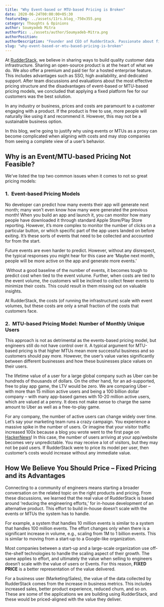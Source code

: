 ```yaml
---
title: "Why Event-based or MTU-based Pricing is Broken"
date: 2020-06-24T00:00:00+05:30
featureImg: ../assets/11rs.blog_-750x355.png
category: Thoughts & Opinions
author: Soumyadeb Mitra
authorPic: ../assets/author/Soumyadeb-Mitra.png
authorPosition: 
authorDescription: "Founder and CEO of RudderStack. Passionate about finding engineering solutions to real-world problems."
slug: "why-event-based-or-mtu-based-pricing-is-broken"
---
```

At [RudderStack](https://rudderstack.com/), we believe in sharing ways to build quality customer data infrastructure. Sharing an open-source product is at the heart of what we do. We also offer a premium and paid tier for a hosted enterprise feature. This includes advantages such as SSO, high availability, and dedicated support. After team discussions and evaluations about the most effective pricing structure and the disadvantages of event-based or MTU-based pricing models, we concluded that applying a fixed platform fee for our customers was the best solution.

In any industry or business, prices and costs are paramount to a customer engaging with a product. If the product is free to use, more people will naturally like using it and recommend it. However, this may not be a sustainable business option.

In this blog, we’re going to justify why using events or MTUs as a proxy can become complicated when aligning with costs and may stop companies from seeing a complete view of a user’s behavior.

**Why is an Event/MTU-based Pricing Not Feasible?**
---------------------------------------------------

We’ve listed the top two common issues when it comes to not so great pricing models:

### **1.**  **Event-based Pricing Models**

No developer can predict how many events their app will generate next month; many won’t even know how many were generated the previous month! When you build an app and launch it, you can monitor how many people have downloaded it through standard Apple Store/Play Store reporting. However, it’s more complex to monitor the number of clicks on a particular button, or which specific part of the app users landed on before exiting. It’s these sorts of events that need to be collected and accounted for from the start.

Future events are even harder to predict. However, without any disrespect, the typical responses you might hear for this case are ‘Maybe next month, people will be more active on the app and generate more events.’

 Without a good baseline of the number of events, it becomes tough to predict cost when tied to the event volume. Further, when costs are tied to the event volume, the customers will be inclined to collect fewer events to minimize their costs. This could result in them missing out on valuable insights. 

At RudderStack, the costs (of running the infrastructure) scale with event volumes, but these costs are only a small fraction of the costs that customers face. 

### **2.**  **MTU-based Pricing Model: Number of Monthly Unique Users**

This approach is not as detrimental as the events-based pricing model, but engineers still do not have control over it. A typical argument for MTU-based pricing is that higher MTUs mean more successful business and so customers should pay more. However, the user’s value varies significantly between different businesses and how these businesses place values on their users. 

The lifetime value of a user for a large global company such as Uber can be hundreds of thousands of dollars. On the other hand, for an ad-supported, free to play app game, the LTV would be zero. We are comparing Uber – with more than 15 million active users and being a 100 billion dollar company – with many app-based games with 10-20 million active users, which are valued at a penny. It does not make sense to charge the same amount to Uber as well as a free-to-play game. 

For any company, the number of active users can change widely over time. Let’s say your marketing team runs a crazy campaign. You experience a massive spike in the number of users. Or imagine that your visitor traffic increased 100x because a blog you wrote went to the first page on [HackerNews](https://news.ycombinator.com/)! In this case, the number of users arriving at your app/website becomes very unpredictable. You may receive a lot of visitors, but they may not be paid users. If RudderStack were to price its model per user, then customer’s costs would increase without any immediate value. 

**How We Believe You Should Price – Fixed Pricing and its Advantages**
----------------------------------------------------------------------

Connecting to a community of engineers means starting a broader conversation on the related topic on the right products and pricing. From these discussions, we learned that the real value of RudderStack is based around ‘reducing the engineering efforts,’ for in-house development of an alternative product. This effort to build in-house doesn’t scale with the events or MTUs the system has to handle.  

For example, a system that handles 10 million events is similar to a system that handles 100 million events. The effort changes only when there is a significant increase in volume, e.g., scaling from 1M to 1 billion events. This is similar to moving from a start-up to a Google-like organization.

Most companies between a start-up and a large-scale organization use off-the-shelf technologies to handle the scaling aspect of their growth. The same applies to effort, and ultimately the value when selling to engineers doesn’t scale with the value of users or Events. For this reason, **FIXED PRICE** is a better representation of the value delivered.

For a business user (Marketing/Sales), the value of the data collected by RudderStack comes from the increase in business metrics. This includes increased sales, better product experience, reduced churn, and so on. These are some of the applications we are building using RudderStack, and these would be priced-aligned with the value they deliver.